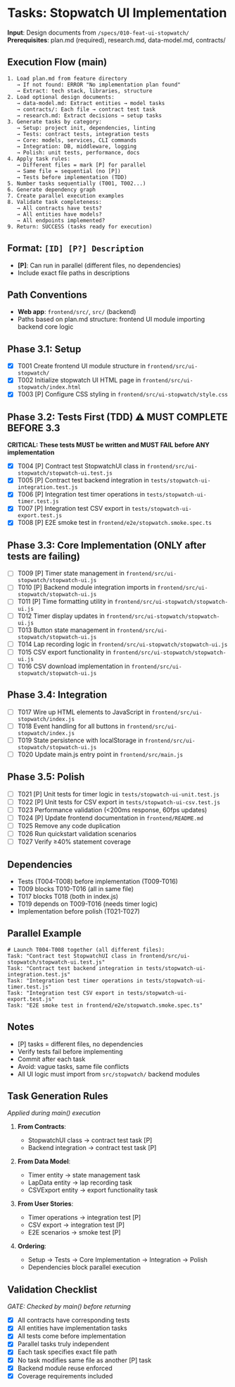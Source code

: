 # Tasks: Stopwatch UI Implementation

**Input**: Design documents from `/specs/010-feat-ui-stopwatch/`
**Prerequisites**: plan.md (required), research.md, data-model.md, contracts/

## Execution Flow (main)
```
1. Load plan.md from feature directory
   → If not found: ERROR "No implementation plan found"
   → Extract: tech stack, libraries, structure
2. Load optional design documents:
   → data-model.md: Extract entities → model tasks
   → contracts/: Each file → contract test task
   → research.md: Extract decisions → setup tasks
3. Generate tasks by category:
   → Setup: project init, dependencies, linting
   → Tests: contract tests, integration tests
   → Core: models, services, CLI commands
   → Integration: DB, middleware, logging
   → Polish: unit tests, performance, docs
4. Apply task rules:
   → Different files = mark [P] for parallel
   → Same file = sequential (no [P])
   → Tests before implementation (TDD)
5. Number tasks sequentially (T001, T002...)
6. Generate dependency graph
7. Create parallel execution examples
8. Validate task completeness:
   → All contracts have tests?
   → All entities have models?
   → All endpoints implemented?
9. Return: SUCCESS (tasks ready for execution)
```

## Format: `[ID] [P?] Description`
- **[P]**: Can run in parallel (different files, no dependencies)
- Include exact file paths in descriptions

## Path Conventions
- **Web app**: `frontend/src/`, `src/` (backend)
- Paths based on plan.md structure: frontend UI module importing backend core logic

## Phase 3.1: Setup
- [x] T001 Create frontend UI module structure in `frontend/src/ui-stopwatch/`
- [x] T002 Initialize stopwatch UI HTML page in `frontend/src/ui-stopwatch/index.html`
- [x] T003 [P] Configure CSS styling in `frontend/src/ui-stopwatch/style.css`

## Phase 3.2: Tests First (TDD) ⚠️ MUST COMPLETE BEFORE 3.3
**CRITICAL: These tests MUST be written and MUST FAIL before ANY implementation**
- [x] T004 [P] Contract test StopwatchUI class in `frontend/src/ui-stopwatch/stopwatch-ui.test.js`
- [x] T005 [P] Contract test backend integration in `tests/stopwatch-ui-integration.test.js`
- [x] T006 [P] Integration test timer operations in `tests/stopwatch-ui-timer.test.js`
- [x] T007 [P] Integration test CSV export in `tests/stopwatch-ui-export.test.js`
- [x] T008 [P] E2E smoke test in `frontend/e2e/stopwatch.smoke.spec.ts`

## Phase 3.3: Core Implementation (ONLY after tests are failing)
- [ ] T009 [P] Timer state management in `frontend/src/ui-stopwatch/stopwatch-ui.js`
- [ ] T010 [P] Backend module integration imports in `frontend/src/ui-stopwatch/stopwatch-ui.js`
- [ ] T011 [P] Time formatting utility in `frontend/src/ui-stopwatch/stopwatch-ui.js`
- [ ] T012 Timer display updates in `frontend/src/ui-stopwatch/stopwatch-ui.js`
- [ ] T013 Button state management in `frontend/src/ui-stopwatch/stopwatch-ui.js`
- [ ] T014 Lap recording logic in `frontend/src/ui-stopwatch/stopwatch-ui.js`
- [ ] T015 CSV export functionality in `frontend/src/ui-stopwatch/stopwatch-ui.js`
- [ ] T016 CSV download implementation in `frontend/src/ui-stopwatch/stopwatch-ui.js`

## Phase 3.4: Integration
- [ ] T017 Wire up HTML elements to JavaScript in `frontend/src/ui-stopwatch/index.js`
- [ ] T018 Event handling for all buttons in `frontend/src/ui-stopwatch/index.js`
- [ ] T019 State persistence with localStorage in `frontend/src/ui-stopwatch/stopwatch-ui.js`
- [ ] T020 Update main.js entry point in `frontend/src/main.js`

## Phase 3.5: Polish
- [ ] T021 [P] Unit tests for timer logic in `tests/stopwatch-ui-unit.test.js`
- [ ] T022 [P] Unit tests for CSV export in `tests/stopwatch-ui-csv.test.js`
- [ ] T023 Performance validation (<200ms response, 60fps updates)
- [ ] T024 [P] Update frontend documentation in `frontend/README.md`
- [ ] T025 Remove any code duplication
- [ ] T026 Run quickstart validation scenarios
- [ ] T027 Verify ≥40% statement coverage

## Dependencies
- Tests (T004-T008) before implementation (T009-T016)
- T009 blocks T010-T016 (all in same file)
- T017 blocks T018 (both in index.js)
- T019 depends on T009-T016 (needs timer logic)
- Implementation before polish (T021-T027)

## Parallel Example
```
# Launch T004-T008 together (all different files):
Task: "Contract test StopwatchUI class in frontend/src/ui-stopwatch/stopwatch-ui.test.js"
Task: "Contract test backend integration in tests/stopwatch-ui-integration.test.js"
Task: "Integration test timer operations in tests/stopwatch-ui-timer.test.js"
Task: "Integration test CSV export in tests/stopwatch-ui-export.test.js"
Task: "E2E smoke test in frontend/e2e/stopwatch.smoke.spec.ts"
```

## Notes
- [P] tasks = different files, no dependencies
- Verify tests fail before implementing
- Commit after each task
- Avoid: vague tasks, same file conflicts
- All UI logic must import from `src/stopwatch/` backend modules

## Task Generation Rules
*Applied during main() execution*

1. **From Contracts**:
   - StopwatchUI class → contract test task [P]
   - Backend integration → contract test task [P]
   
2. **From Data Model**:
   - Timer entity → state management task
   - LapData entity → lap recording task
   - CSVExport entity → export functionality task
   
3. **From User Stories**:
   - Timer operations → integration test [P]
   - CSV export → integration test [P]
   - E2E scenarios → smoke test [P]

4. **Ordering**:
   - Setup → Tests → Core Implementation → Integration → Polish
   - Dependencies block parallel execution

## Validation Checklist
*GATE: Checked by main() before returning*

- [x] All contracts have corresponding tests
- [x] All entities have implementation tasks
- [x] All tests come before implementation
- [x] Parallel tasks truly independent
- [x] Each task specifies exact file path
- [x] No task modifies same file as another [P] task
- [x] Backend module reuse enforced
- [x] Coverage requirements included

